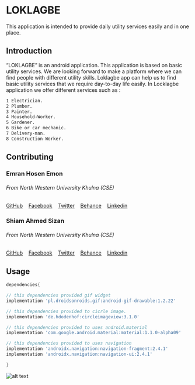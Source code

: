 # LOKLAGBE
This application is intended to provide daily utility services easily and in one place.

## Introduction
“LOKLAGBE” is an android application. This application is based on basic utility services. We are looking forward to make a platform where we can find people with different utility skills. Loklagbe app can help us to find basic utility services that we require day-to-day life easily. In Locklagbe application we offer different services such as :

```bash
1 Electrician.
2 Plumber.
3 Painter.
4 Household-Worker.
5 Gardener.
6 Bike or car mechanic.
7 Delivery-man.
8 Construction Worker.
```

## Contributing
### Emran Hosen Emon
###### From North Western University  Khulna (CSE)
[GitHub](https://github.com/emranhosen50) &nbsp;&nbsp; 
[Facebook](https://www.facebook.com/emranhosen500/) &nbsp;&nbsp; 
[Twitter](https://twitter.com/emranhosen50) &nbsp;&nbsp; 
[Behance](https://www.behance.net/emranhosen50) &nbsp;&nbsp; 
[Linkedin](https://www.linkedin.com/in/emranhosen50/) 
### Shiam Ahmed Sizan
###### From North Western University  Khulna (CSE)
[GitHub](https://github.com/emranhosen50) &nbsp;&nbsp; 
[Facebook](https://www.facebook.com/shiamahmed.sizan007) &nbsp;&nbsp; 
[Twitter](https://twitter.com/emranhosen50) &nbsp;&nbsp; 
[Behance](https://www.behance.net/emranhosen50) &nbsp;&nbsp; 
[Linkedin](https://www.linkedin.com/in/emranhosen50/) 

## Usage
```gradle
dependencies{

// this dependencies provided gif widget
implementation 'pl.droidsonroids.gif:android-gif-drawable:1.2.22'

// this dependencies provided to cicrle image.
implementation 'de.hdodenhof:circleimageview:3.1.0'

// this dependencies provided to uses android.material
implementation 'com.google.android.material:material:1.1.0-alpha09'

// this dependencies provided to uses navigation
implementation 'androidx.navigation:navigation-fragment:2.4.1'
implementation 'androidx.navigation:navigation-ui:2.4.1'

}
```


![alt text](https://github.com/emranhosen50/LOKLAGBE/blob/emranhosen50/app/src/main/res/drawable-v24/loklagbe_light.gif)
